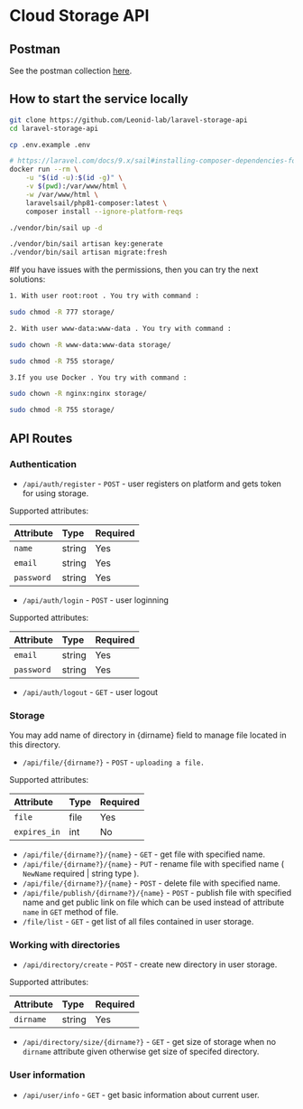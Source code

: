 # Cloud Storage API

## Postman

See the postman collection [here](https://github.com/Leonid-lab/laravel-storage-api/blob/master/New%20Collection.postman_collection.json).


## How to start the service locally


```sh
git clone https://github.com/Leonid-lab/laravel-storage-api
cd laravel-storage-api

cp .env.example .env

# https://laravel.com/docs/9.x/sail#installing-composer-dependencies-for-existing-projects
docker run --rm \
    -u "$(id -u):$(id -g)" \
    -v $(pwd):/var/www/html \
    -w /var/www/html \
    laravelsail/php81-composer:latest \
    composer install --ignore-platform-reqs

./vendor/bin/sail up -d

./vendor/bin/sail artisan key:generate
./vendor/bin/sail artisan migrate:fresh
```
#If you have issues with the permissions, then you can try the next solutions:
```sh
1. With user root:root . You try with command :

sudo chmod -R 777 storage/

2. With user www-data:www-data . You try with command :

sudo chown -R www-data:www-data storage/

sudo chmod -R 755 storage/

3.If you use Docker . You try with command :

sudo chown -R nginx:nginx storage/

sudo chmod -R 755 storage/
```
## API Routes

### Authentication

+ `/api/auth/register` - `POST` - user registers on platform and gets token for using storage.

Supported attributes:

| Attribute                | Type     | Required |
|:-------------------------|:---------|:---------|
| `name`                   | string  | Yes      | 
| `email`              | string | Yes       | 
| `password`              | string | Yes       | 

+ `/api/auth/login` - `POST` - user loginning

Supported attributes:

| Attribute                | Type     | Required |
|:-------------------------|:---------|:---------|
| `email`              | string | Yes       | 
| `password`              | string | Yes       | 


+ `/api/auth/logout` - `GET` - user logout

### Storage

You may add name of directory in {dirname} field to manage file located in this directory. 


+ `/api/file/{dirname?}` - `POST` - `uploading a file.`

Supported attributes:

| Attribute                | Type     | Required |
|:-------------------------|:---------|:---------|
| `file`                   | file     | Yes      | 
| `expires_in`             | int      | No       | 

+ `/api/file/{dirname?}/{name}` - `GET` - get file with specified name.
+ `/api/file/{dirname?}/{name}` - `PUT` - rename file with specified name ( `NewName` required | string type ).
+ `/api/file/{dirname?}/{name}` - `POST` - delete file with specified name.
+ `/api/file/publish/{dirname?}/{name}` - `POST` - publish file with specified name and get public link on file which can be used instead of attribute `name` in `GET` method of file.
+ `/file/list` - `GET` - get list of all files contained in user storage.

### Working with directories

+ `/api/directory/create` - `POST` - create new directory in user storage.

Supported attributes:

| Attribute                | Type     | Required |
|:-------------------------|:---------|:---------|
| `dirname`                   | string     | Yes      | 

+ `/api/directory/size/{dirname?}` - `GET` - get size of storage when no `dirname` attribute given otherwise get size of specifed directory.

### User information

+ `/api/user/info` - `GET` - get basic information about current user.

